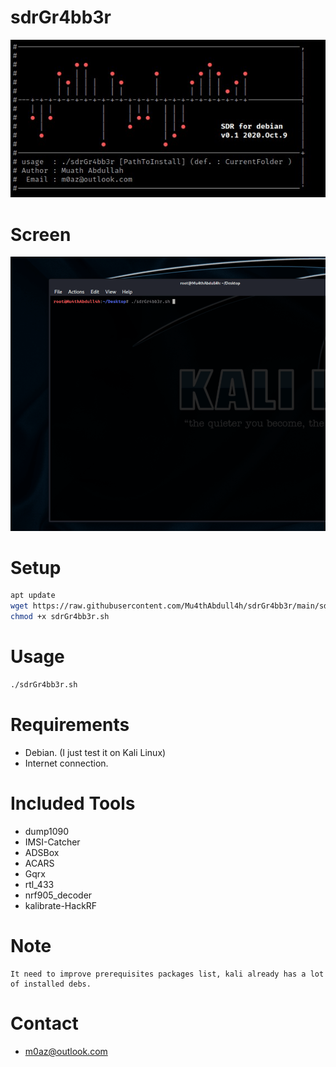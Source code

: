 # sdrGr4bb3r

![](https://github.com/Mu4thAbdull4h/sdrGr4bb3r/raw/main/ascii.jpg)

# Screen 
![Alt Text](https://github.com/Mu4thAbdull4h/sdrGr4bb3r/raw/main/screen.gif)

# Setup 
```sh
apt update
wget https://raw.githubusercontent.com/Mu4thAbdull4h/sdrGr4bb3r/main/sdrGr4bb3r.sh
chmod +x sdrGr4bb3r.sh
```
# Usage 
```sh
./sdrGr4bb3r.sh 
```
# Requirements
 * Debian. (I just test it on Kali Linux)
 * Internet connection.

# Included Tools
* dump1090
* IMSI-Catcher
* ADSBox
* ACARS
* Gqrx
* rtl_433
* nrf905_decoder
* kalibrate-HackRF

# Note 
```
It need to improve prerequisites packages list, kali already has a lot of installed debs.
```

# Contact 
  * m0az@outlook.com

